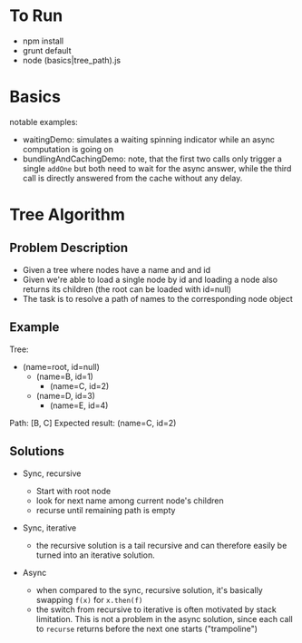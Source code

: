 To Run
======

- npm install
- grunt default
- node (basics|tree_path).js

Basics
======

notable examples:

- waitingDemo: simulates a waiting spinning indicator while an async computation is going on
- bundlingAndCachingDemo: note, that the first two calls only trigger a single `addOne` but both need to wait for the async answer, while the third call is directly answered from the cache without any delay.


Tree Algorithm
==============

Problem Description
-------------------

- Given a tree where nodes have a name and and id
- Given we're able to load a single node by id and loading a node also returns its children (the root can be loaded with id=null)
- The task is to resolve a path of names to the corresponding node object

Example
-------

Tree: 

- (name=root, id=null)
   - (name=B, id=1)
      - (name=C, id=2)
   - (name=D, id=3)
      - (name=E, id=4)

Path: [B, C]
Expected result: (name=C, id=2)

Solutions
---------

- Sync, recursive
    - Start with root node
    - look for next name among current node's children
    - recurse until remaining path is empty

- Sync, iterative
    - the recursive solution is a tail recursive and can therefore easily be turned into an iterative solution.

- Async
    - when compared to the sync, recursive solution, it's basically swapping `f(x)` for `x.then(f)`
    - the switch from recursive to iterative is often motivated by stack limitation. This is not a problem in the async solution, since each call to `recurse` returns before the next one starts ("trampoline")